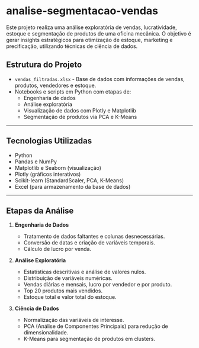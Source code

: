 # analise-segmentacao-vendas
Este projeto realiza uma análise exploratória de vendas, lucratividade, estoque e segmentação de produtos de uma oficina mecânica. O objetivo é gerar insights estratégicos para otimização de estoque, marketing e precificação, utilizando técnicas de ciência de dados.

##  Estrutura do Projeto

- `vendas_filtradas.xlsx` - Base de dados com informações de vendas, produtos, vendedores e estoque.
- Notebooks e scripts em Python com etapas de:
  - Engenharia de dados
  - Análise exploratória
  - Visualização de dados com Plotly e Matplotlib
  - Segmentação de produtos via PCA e K-Means

---

##  Tecnologias Utilizadas

- Python
- Pandas e NumPy
- Matplotlib e Seaborn (visualização)
- Plotly (gráficos interativos)
- Scikit-learn (StandardScaler, PCA, K-Means)
- Excel (para armazenamento da base de dados)

---

##  Etapas da Análise

1. **Engenharia de Dados**
   - Tratamento de dados faltantes e colunas desnecessárias.
   - Conversão de datas e criação de variáveis temporais.
   - Cálculo de lucro por venda.

2. **Análise Exploratória**
   - Estatísticas descritivas e análise de valores nulos.
   - Distribuição de variáveis numéricas.
   - Vendas diárias e mensais, lucro por vendedor e por produto.
   - Top 20 produtos mais vendidos.
   - Estoque total e valor total do estoque.

3. **Ciência de Dados**
   - Normalização das variáveis de interesse.
   - PCA (Análise de Componentes Principais) para redução de dimensionalidade.
   - K-Means para segmentação de produtos em clusters.


